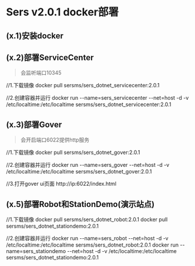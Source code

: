 # Sers v2.0.1 docker部署

## (x.1)安装docker 

## (x.2)部署ServiceCenter
>会监听端口10345

//1.下载镜像
docker pull sersms/sers_dotnet_servicecenter:2.0.1

//2.创建容器并运行
docker run --name=sers_servicecenter --net=host -d -v /etc/localtime:/etc/localtime sersms/sers_dotnet_servicecenter:2.0.1



## (x.3)部署Gover
>会开启端口6022提供http服务

//1.下载镜像
docker pull sersms/sers_dotnet_gover:2.0.1

//2.创建容器并运行
docker run --name=sers_gover --net=host -d -v /etc/localtime:/etc/localtime sersms/sers_dotnet_gover:2.0.1

//3.打开gover ui页面
http://ip:6022/index.html



## (x.5)部署Robot和StationDemo(演示站点)

//1.下载镜像
docker pull sersms/sers_dotnet_robot:2.0.1
docker pull sersms/sers_dotnet_stationdemo:2.0.1

//2.创建容器并运行
docker run --name=sers_robot --net=host -d -v /etc/localtime:/etc/localtime sersms/sers_dotnet_robot:2.0.1
docker run --name=sers_stationdemo --net=host -d -v /etc/localtime:/etc/localtime sersms/sers_dotnet_stationdemo:2.0.1
